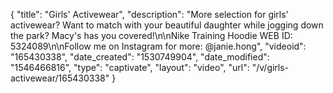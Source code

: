 {
    "title": "Girls' Activewear",
    "description": "More selection for girls' activewear? Want to match with your beautiful daughter while jogging down the park? Macy's has you covered!\n\nNike Training Hoodie WEB ID: 5324089\n\nFollow me on Instagram for more: @janie.hong",
    "videoid": "165430338",
    "date_created": "1530749904",
    "date_modified": "1546466816",
    "type": "captivate",
    "layout": "video",
    "url": "\/v\/girls-activewear\/165430338"
}